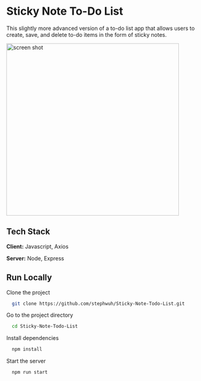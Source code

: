 
# Sticky Note To-Do List 

This slightly more advanced version of a to-do list app that allows users to create, save,
and delete to-do items in the form of sticky notes.

<img src="https://user-images.githubusercontent.com/56822167/139854291-4448d167-45fd-4c30-a3b0-c44eb9e0af2a.PNG" alt="screen shot" width=" 450"/>


## Tech Stack

**Client:** Javascript, Axios 

**Server:** Node, Express


## Run Locally

Clone the project

```bash
  git clone https://github.com/stephwuh/Sticky-Note-Todo-List.git
```

Go to the project directory

```bash
  cd Sticky-Note-Todo-List
```

Install dependencies

```bash
  npm install
```

Start the server

```bash
  npm run start
```

